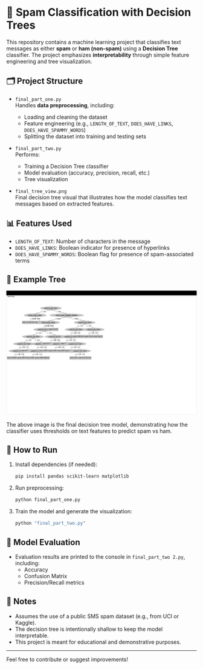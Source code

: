 # 📧 Spam Classification with Decision Trees

This repository contains a machine learning project that classifies text messages as either **spam** or **ham (non-spam)** using a **Decision Tree** classifier. The project emphasizes **interpretability** through simple feature engineering and tree visualization.

## 🗂 Project Structure

- `final_part_one.py`  
  Handles **data preprocessing**, including:
  - Loading and cleaning the dataset
  - Feature engineering (e.g., `LENGTH_OF_TEXT`, `DOES_HAVE_LINKS`, `DOES_HAVE_SPAMMY_WORDS`)
  - Splitting the dataset into training and testing sets

- `final_part_two.py`  
  Performs:
  - Training a Decision Tree classifier
  - Model evaluation (accuracy, precision, recall, etc.)
  - Tree visualization

- `final_tree_view.png`  
  Final decision tree visual that illustrates how the model classifies text messages based on extracted features.

## 📊 Features Used

- `LENGTH_OF_TEXT`: Number of characters in the message  
- `DOES_HAVE_LINKS`: Boolean indicator for presence of hyperlinks  
- `DOES_HAVE_SPAMMY_WORDS`: Boolean flag for presence of spam-associated terms  

## 🌲 Example Tree

![Decision Tree](final_tree_view.png)

The above image is the final decision tree model, demonstrating how the classifier uses thresholds on text features to predict spam vs ham.

## 🚀 How to Run

1. Install dependencies (if needed):
   ```bash
   pip install pandas scikit-learn matplotlib
   ```

2. Run preprocessing:
   ```bash
   python final_part_one.py
   ```

3. Train the model and generate the visualization:
   ```bash
   python "final_part_two.py"
   ```

## 🧠 Model Evaluation

- Evaluation results are printed to the console in `final_part_two 2.py`, including:
  - Accuracy
  - Confusion Matrix
  - Precision/Recall metrics

## 📌 Notes

- Assumes the use of a public SMS spam dataset (e.g., from UCI or Kaggle).
- The decision tree is intentionally shallow to keep the model interpretable.
- This project is meant for educational and demonstrative purposes.

---

Feel free to contribute or suggest improvements!
